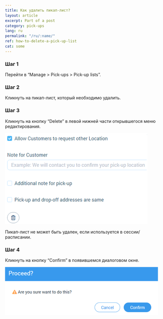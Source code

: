 ```yaml
---
title: Как удалить пикап-лист?
layout: article
excerpt: Part of a post
category: pick-ups
lang: ru
permalink: "/ru/:name/"
ref: how-to-delete-a-pick-up-list
cat: some
---
```


### **Шаг 1**

Перейти в “Manage > Pick-ups > Pick-up lists”.

### **Шаг 2**

Кликнуть на пикап-лист, который необходимо удалить.

### **Шаг 3**

Кликнуть на кнопку “Delete” в левой нижней части открывшегося меню редактирования.

![How_to_delete_a_pick_up_list1](/assets/images/how_to_delete_a_pick_up_list1.png)

Пикап-лист не может быть удален, если используется в сессии/расписании.

### **Шаг 4**

Кликнуть на кнопку “Confirm” в появившемся диалоговом окне.

![How_to_delete_a_pick_up_list2](/assets/images/how_to_delete_a_pick_up_list2.png)
